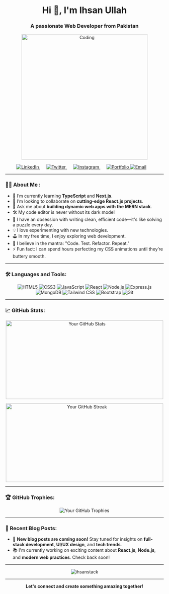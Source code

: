 <h1 align="center">Hi 👋, I'm Ihsan Ullah</h1>
<h3 align="center">A passionate Web Developer from Pakistan</h3>

<p align="center">
  <img src="https://media.giphy.com/media/qgQUggAC3Pfv687qPC/giphy.gif" alt="Coding" width="400"/>
</p>

<p align="center">
  <a href="https://linkedin.com/in/yourusername" target="_blank" style="margin-right:20px;">
    <img src="https://img.shields.io/badge/LinkedIn-0077B5?style=for-the-badge&logo=linkedin&logoColor=white" alt="LinkedIn">
  </a>
  <a href="https://twitter.com/yourusername" target="_blank" style="margin-right:20px;">
    <img src="https://img.shields.io/badge/Twitter-1DA1F2?style=for-the-badge&logo=twitter&logoColor=white" alt="Twitter">
  </a>
  <a href="https://www.instagram.com/ig_ehsan" target="_blank" style="margin-right:20px;">
    <img src="https://img.shields.io/badge/Instagram-E4405F?style=for-the-badge&logo=instagram&logoColor=white" alt="Instagram">
  </a>
  <a href="https://yourportfolio.com" target="_blank">
    <img src="https://img.shields.io/badge/Portfolio-24292E?style=for-the-badge&logo=github&logoColor=white" alt="Portfolio">
  </a>
  <a href="mailto:ihsan42180@gmail.com" target="_blank" style="margin-right:20px;">
    <img src="https://img.shields.io/badge/Email-D14836?style=for-the-badge&logo=gmail&logoColor=white" alt="Email">
  </a>
</p>

---

### 👨‍💻 About Me :

- 🌱 I’m currently learning **TypeScript** and **Next.js**.
- 👯 I’m looking to collaborate on **cutting-edge React.js projects**.
- 💬 Ask me about **building dynamic web apps with the MERN stack**.
- 🛠️ My code editor is never without its dark mode!
- 🧩 I have an obsession with writing clean, efficient code—it's like solving a puzzle every day.
- 💡 I love experimenting with new technologies.
- 🕹️ In my free time, I enjoy exploring web development.
- 🚀 I believe in the mantra: "Code. Test. Refactor. Repeat."
- ⚡ Fun fact: I can spend hours perfecting my CSS animations until they’re buttery smooth.


---

### 🛠️ Languages and Tools:

<p align="center">
  <img src="https://img.shields.io/badge/HTML5-E34F26?style=for-the-badge&logo=html5&logoColor=white" alt="HTML5"/>
  <img src="https://img.shields.io/badge/CSS3-1572B6?style=for-the-badge&logo=css3&logoColor=white" alt="CSS3"/>
  <img src="https://img.shields.io/badge/JavaScript-F7DF1E?style=for-the-badge&logo=javascript&logoColor=black" alt="JavaScript"/>
  <img src="https://img.shields.io/badge/React-20232A?style=for-the-badge&logo=react&logoColor=61DAFB" alt="React"/>
  <img src="https://img.shields.io/badge/Node.js-43853D?style=for-the-badge&logo=node.js&logoColor=white" alt="Node.js"/>
  <img src="https://img.shields.io/badge/Express.js-404D59?style=for-the-badge" alt="Express.js"/>
  <img src="https://img.shields.io/badge/MongoDB-4EA94B?style=for-the-badge&logo=mongodb&logoColor=white" alt="MongoDB"/>
  <img src="https://img.shields.io/badge/Tailwind_CSS-38B2AC?style=for-the-badge&logo=tailwind-css&logoColor=white" alt="Tailwind CSS"/>
  <img src="https://img.shields.io/badge/Bootstrap-563D7C?style=for-the-badge&logo=bootstrap&logoColor=white" alt="Bootstrap"/>
  <img src="https://img.shields.io/badge/Git-F05032?style=for-the-badge&logo=git&logoColor=white" alt="Git"/>
</p>

---

### 📈 GitHub Stats:

<p align="center">
  <img src="https://github-readme-stats.vercel.app/api?username=ihsanstack&show_icons=true&theme=radical" alt="Your GitHub Stats" width="500" height="250"/>
</p>

<p align="center">
  <img src="https://github-readme-streak-stats.herokuapp.com/?user=ihsanstack&theme=radical" alt="Your GitHub Streak" width="500" height="250"/>
</p>

---

### 🏆 GitHub Trophies:

<p align="center">
  <img src="https://github-profile-trophy.vercel.app/?username=ihsanstack&theme=radical&no-frame=true&row=1&column=6" alt="Your GitHub Trophies"/>
</p>

---

### 📝 Recent Blog Posts:

<!-- BLOG-POST-LIST:START -->
- 🚧 **New blog posts are coming soon!** Stay tuned for insights on **full-stack development**, **UI/UX design**, and **tech trends**.
- 📚 I'm currently working on exciting content about **React.js**, **Node.js**, and **modern web practices**. Check back soon!
<!-- BLOG-POST-LIST:END -->

---

<p align="center">
  <img src="https://komarev.com/ghpvc/?username=ihsanstack&label=Profile%20views&color=0e75b6&style=flat" alt="ihsanstack" />
</p>

---

<p align="center">
  <strong>Let's connect and create something amazing together!</strong>
</p>
